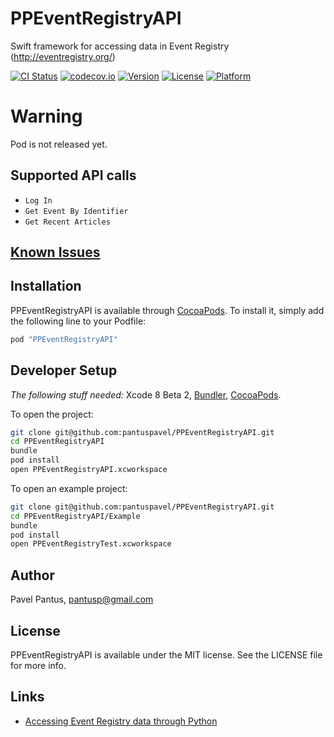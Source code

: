 # PPEventRegistryAPI
Swift framework for accessing data in Event Registry (http://eventregistry.org/)

[![CI Status](http://img.shields.io/travis/pantuspavel/PPEventRegistryAPI.svg?style=flat)](https://travis-ci.org/pantuspavel/PPEventRegistryAPI)
[![codecov.io](https://codecov.io/gh/pantuspavel/PPEventRegistryAPI/branch/master/graphs/badge.svg)](https://codecov.io/gh/pantuspavel/PPEventRegistryAPI/branch/master)
[![Version](https://img.shields.io/cocoapods/v/PPEventRegistryAPI.svg?style=flat)](http://cocoapods.org/pods/PPEventRegistryAPI)
[![License](https://img.shields.io/cocoapods/l/PPEventRegistryAPI.svg?style=flat)](http://cocoapods.org/pods/PPEventRegistryAPI)
[![Platform](https://img.shields.io/cocoapods/p/PPEventRegistryAPI.svg?style=flat)](http://cocoapods.org/pods/PPEventRegistryAPI)

# Warning
Pod is not released yet.

## Supported API calls

- `Log In`
- `Get Event By Identifier`
- `Get Recent Articles`

## [Known Issues](https://github.com/pantuspavel/PPEventRegistryAPI/issues)

## Installation

PPEventRegistryAPI is available through [CocoaPods](http://cocoapods.org). To install
it, simply add the following line to your Podfile:

```ruby
pod "PPEventRegistryAPI"
```

## Developer Setup

*The following stuff needed:* Xcode 8 Beta 2, [Bundler](http://bundler.io/), [CocoaPods](http://cocoapods.org/).

To open the project:
```bash
git clone git@github.com:pantuspavel/PPEventRegistryAPI.git
cd PPEventRegistryAPI
bundle
pod install
open PPEventRegistryAPI.xcworkspace
```

To open an example project:
```bash
git clone git@github.com:pantuspavel/PPEventRegistryAPI.git
cd PPEventRegistryAPI/Example
bundle
pod install
open PPEventRegistryTest.xcworkspace
```

## Author

Pavel Pantus, pantusp@gmail.com

## License

PPEventRegistryAPI is available under the MIT license. See the LICENSE file for more info.

## Links
- [Accessing Event Registry data through Python](https://github.com/gregorleban/EventRegistry)
